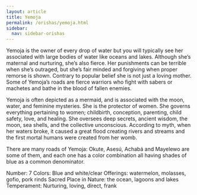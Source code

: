```yaml
---
layout: article
title: Yemoja
permalink: /orishas/yemoja.html
sidebar:
  nav: sidebar-orishas
---
```


Yemoja is the owner of every drop of water but you will typically see her associated with large bodies of water  like oceans and lakes.  Although she’s maternal and nurturing, she’s also fierce. Her punishments can be terrible when she’s outraged, but she’s fair minded and forgiving when proper remorse is shown. Contrary to popular belief she is not just a loving mother. Some of Yemoja’s roads are fierce warriors who fight with sabers or machetes and bathe in the blood of fallen enemies.

Yemoja is often depicted as a mermaid, and is associated with the moon, water, and feminine mysteries. She is the protector of women. She governs everything pertaining to women; childbirth, conception, parenting, child safety, love, and healing. She oversees deep secrets, ancient wisdom, the moon, sea shells, and the collective unconscious. According to myth, when her waters broke, it caused a great flood creating rivers and streams and the first mortal humans were created from her womb.

There are many roads of Yemoja: Okute, Asesú, Achabá and Mayelewo are some of them, and each one has a color combination all having shades of blue as a common denominator.


Number: 7
Colors: Blue and white/clear
Offerings: watermelon, molasses, gofio, pork rinds
Sacred Place in Nature: the ocean, lagoons and lakes
Temperament: Nurturing, loving, direct, frank
